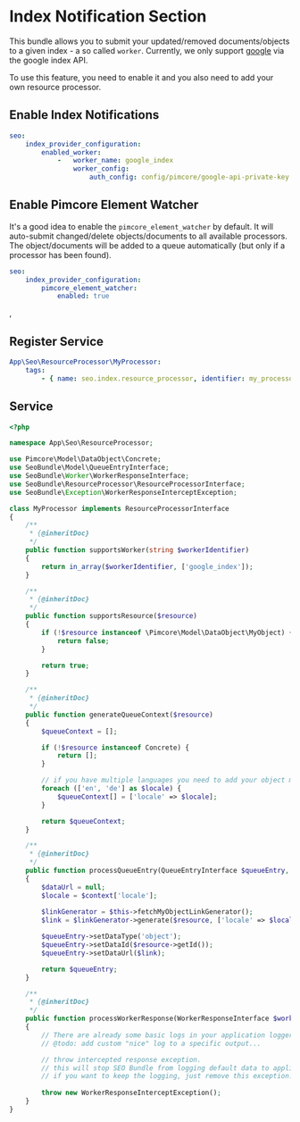 # Index Notification Section
This bundle allows you to submit your updated/removed documents/objects to a given index - a so called `worker`.
Currently, we only support [google](./IndexNotification/Worker/01_GoogleWorker.md) via the google index API.

To use this feature, you need to enable it and you also need to add your own resource processor.

## Enable Index Notifications

```yaml
seo:
    index_provider_configuration:
        enabled_worker:
            -   worker_name: google_index
                worker_config:
                    auth_config: config/pimcore/google-api-private-key.json
```

## Enable Pimcore Element Watcher
It's a good idea to enable the `pimcore_element_watcher` by default. 
It will auto-submit changed/delete objects/documents to all available processors.
The object/documents will be added to a queue automatically (but only if a processor has been found). 
 
```yaml
seo:
    index_provider_configuration:
        pimcore_element_watcher:
            enabled: true
```
,
## Register Service

```yaml
App\Seo\ResourceProcessor\MyProcessor:
    tags:
        - { name: seo.index.resource_processor, identifier: my_processor }
```

## Service

````php
<?php

namespace App\Seo\ResourceProcessor;

use Pimcore\Model\DataObject\Concrete;
use SeoBundle\Model\QueueEntryInterface;
use SeoBundle\Worker\WorkerResponseInterface;
use SeoBundle\ResourceProcessor\ResourceProcessorInterface;
use SeoBundle\Exception\WorkerResponseInterceptException;

class MyProcessor implements ResourceProcessorInterface
{
    /**
     * {@inheritDoc}
     */
    public function supportsWorker(string $workerIdentifier)
    {
        return in_array($workerIdentifier, ['google_index']);
    }

    /**
     * {@inheritDoc}
     */
    public function supportsResource($resource)
    {
        if (!$resource instanceof \Pimcore\Model\DataObject\MyObject) {
            return false;
        }

        return true;
    }

    /**
     * {@inheritDoc}
     */
    public function generateQueueContext($resource)
    {
        $queueContext = [];

        if (!$resource instanceof Concrete) {
            return [];
        }

        // if you have multiple languages you need to add your object multiple times!
        foreach (['en', 'de'] as $locale) {
            $queueContext[] = ['locale' => $locale];
        }

        return $queueContext;
    }

    /**
     * {@inheritDoc}
     */
    public function processQueueEntry(QueueEntryInterface $queueEntry, string $workerIdentifier, array $context, $resource)
    {
        $dataUrl = null;
        $locale = $context['locale'];
        
        $linkGenerator = $this->fetchMyObjectLinkGenerator();
        $link = $linkGenerator->generate($resource, ['locale' => $locale]);

        $queueEntry->setDataType('object');
        $queueEntry->setDataId($resource->getId());
        $queueEntry->setDataUrl($link);

        return $queueEntry;
    }

    /**
     * {@inheritDoc}
     */
    public function processWorkerResponse(WorkerResponseInterface $workerResponse)
    {
        // There are already some basic logs in your application logger!
        // @todo: add custom "nice" log to a specific output...

        // throw intercepted response exception.
        // this will stop SEO Bundle from logging default data to application logger.
        // if you want to keep the logging, just remove this exception.
 
        throw new WorkerResponseInterceptException();
    }
}
````